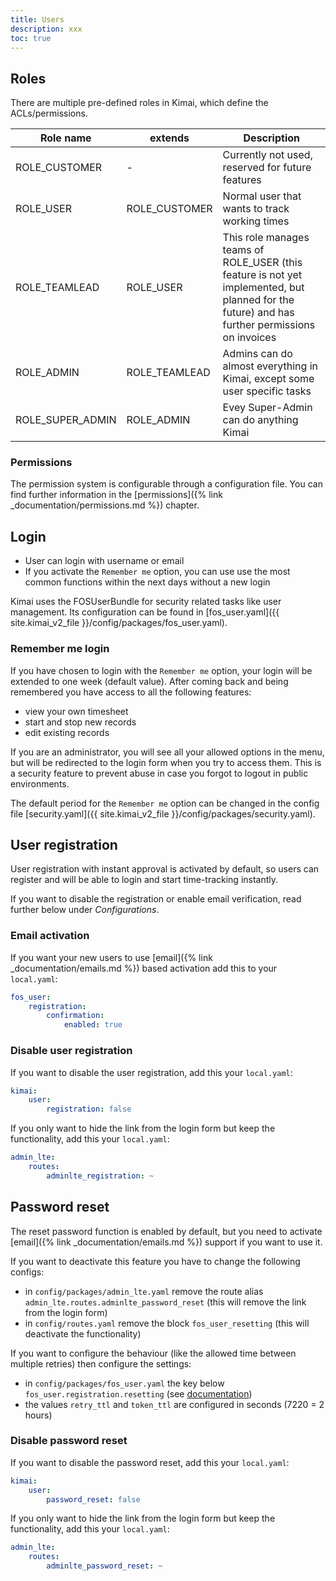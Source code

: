 ```yaml
---
title: Users
description: xxx
toc: true
---
```


## Roles

There are multiple pre-defined roles in Kimai, which define the ACLs/permissions.

| Role name | extends | Description |
|---|---|---|
| ROLE_CUSTOMER | -  | Currently not used, reserved for future features |
| ROLE_USER | ROLE_CUSTOMER  | Normal user that wants to track working times |
| ROLE_TEAMLEAD | ROLE_USER  | This role manages teams of ROLE_USER (this feature is not yet implemented, but planned for the future) and has further permissions on invoices |
| ROLE_ADMIN | ROLE_TEAMLEAD | Admins can do almost everything in Kimai, except some user specific tasks |
| ROLE_SUPER_ADMIN | ROLE_ADMIN  | Evey Super-Admin can do anything Kimai |

### Permissions

The permission system is configurable through a configuration file. You can find further information in the [permissions]({% link _documentation/permissions.md %}) chapter. 

## Login

- User can login with username or email
- If you activate the `Remember me` option, you can use use the most common functions within the next days without a new login

Kimai uses the FOSUserBundle for security related tasks like user management. 
Its configuration can be found in [fos_user.yaml]({{ site.kimai_v2_file }}/config/packages/fos_user.yaml).

### Remember me login

If you have chosen to login with the `Remember me` option, your login will be extended to one week (default value).
After coming back and being remembered you have access to all the following features:
 
- view your own timesheet
- start and stop new records
- edit existing records

If you are an administrator, you will see all your allowed options in the menu, but will be redirected to the login 
form when you try to access them. This is a security feature to prevent abuse in case you forgot to logout in public 
environments.

The default period for the `Remember me` option can be changed in the config file [security.yaml]({{ site.kimai_v2_file }}/config/packages/security.yaml). 

## User registration

User registration with instant approval is activated by default, so users can register and will be able to login and start time-tracking instantly.

If you want to disable the registration or enable email verification, read further below under _Configurations_.

### Email activation
If you want your new users to use [email]({% link _documentation/emails.md %}) based activation add this to your `local.yaml`:

```yaml
fos_user:
    registration:
        confirmation:
            enabled: true
```

### Disable user registration 

If you want to disable the user registration, add this your `local.yaml`: 
```yaml
kimai:
    user:
        registration: false
```

If you only want to hide the link from the login form but keep the functionality, add this your `local.yaml`: 
```yaml
admin_lte:
    routes:
        adminlte_registration: ~
```

## Password reset

The reset password function is enabled by default, but you need to activate [email]({% link _documentation/emails.md %}) support if you want to use it.

If you want to deactivate this feature you have to change the following configs:

- in `config/packages/admin_lte.yaml` remove the route alias `admin_lte.routes.adminlte_password_reset` (this will remove the link from the login form)
- in `config/routes.yaml` remove the block `fos_user_resetting` (this will deactivate the functionality)

If you want to configure the behaviour (like the allowed time between multiple retries) then configure the settings:

- in `config/packages/fos_user.yaml` the key below `fos_user.registration.resetting` (see [documentation](https://symfony.com/doc/current/bundles/FOSUserBundle/configuration_reference.html))
- the values `retry_ttl` and `token_ttl` are configured in seconds (7220 = 2 hours) 

### Disable password reset 

If you want to disable the password reset, add this your `local.yaml`: 
```yaml
kimai:
    user:
        password_reset: false
```

If you only want to hide the link from the login form but keep the functionality, add this your `local.yaml`: 
```yaml
admin_lte:
    routes:
        adminlte_password_reset: ~
```

